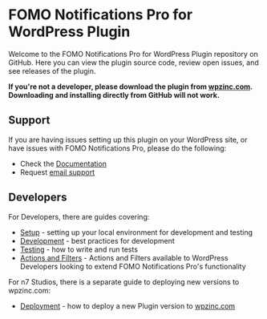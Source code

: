 # FOMO Notifications Pro for WordPress Plugin

Welcome to the FOMO Notifications Pro for WordPress Plugin repository on GitHub. Here you can view the plugin source code, review open issues, and see releases of the plugin.

**If you're not a developer, please download the plugin from [wpzinc.com](https://www.wpzinc.com). Downloading and installing directly from GitHub will not work.**

## Support

If you are having issues setting up this plugin on your WordPress site, or have issues with FOMO Notifications Pro, please do the following:

* Check the [Documentation](https://www.wpzinc.com/documentation/)
* Request [email support](https://www.wpzinc.com/support)

## Developers

For Developers, there are guides covering:
- [Setup](SETUP.md) - setting up your local environment for development and testing
- [Development](DEVELOPMENT.md) - best practices for development
- [Testing](TESTING.md) - how to write and run tests
- [Actions and Filters](ACTIONS-FILTERS.md) - Actions and Filters available to WordPress Developers looking to extend FOMO Notifications Pro's functionality

For n7 Studios, there is a separate guide to deploying new versions to wpzinc.com:
- [Deployment](DEPLOYMENT.md) - how to deploy a new Plugin version to [wpzinc.com](https://www.wpzinc.com)